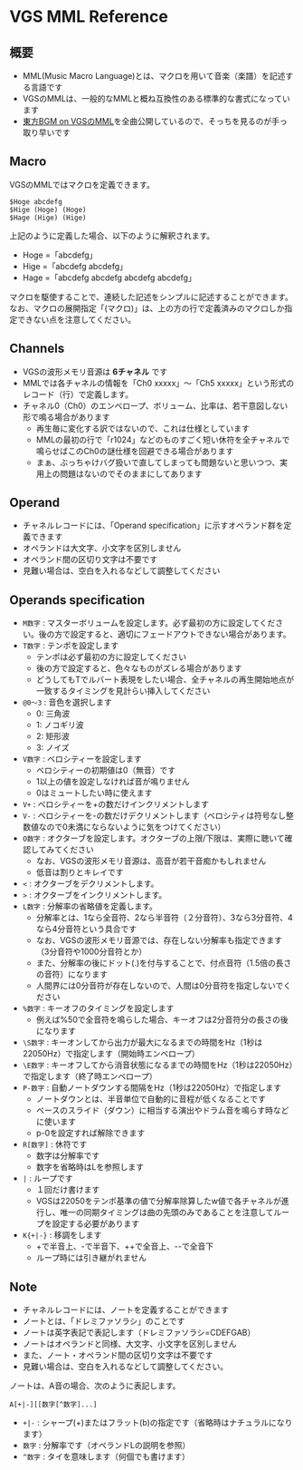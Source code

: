 # VGS MML Reference

## 概要
- MML(Music Macro Language)とは、マクロを用いて音楽（楽譜）を記述する言語です
- VGSのMMLは、一般的なMMLと概ね互換性のある標準的な書式になっています
- [東方BGM on VGSのMML](https://github.com/suzukiplan/Touhou-VGS-MML-data)を全曲公開しているので、そっちを見るのが手っ取り早いです

## Macro
VGSのMMLではマクロを定義できます。
```mml
$Hoge abcdefg
$Hige (Hoge) (Hoge)
$Hage (Hige) (Hige)
```

上記のように定義した場合、以下のように解釈されます。
- Hoge =「abcdefg」
- Hige =「abcdefg abcdefg」
- Hage =「abcdefg abcdefg abcdefg abcdefg」

マクロを駆使することで、連続した記述をシンプルに記述することができます。
なお、マクロの展開指定「(マクロ)」は、上の方の行で定義済みのマクロしか指定できない点を注意してください。

## Channels
- VGSの波形メモリ音源は __6チャネル__ です
- MMLでは各チャネルの情報を「Ch0 xxxxx」～「Ch5 xxxxx」という形式のレコード（行）で定義します。
- チャネル0（Ch0）のエンベロープ、ボリューム、比率は、若干意図しない形で鳴る場合があります
  - 再生毎に変化する訳ではないので、これは仕様としています
  - MMLの最初の行で「r1024」などのものすごく短い休符を全チャネルで鳴らせばこのCh0の謎仕様を回避できる場合があります
  - まぁ、ぶっちゃけバグ扱いで直してしまっても問題ないと思いつつ、実用上の問題はないのでそのままにしてあります

## Operand
- チャネルレコードには、「Operand specification」に示すオペランド群を定義できます
- オペランドは大文字、小文字を区別しません
- オペランド間の区切り文字は不要です
- 見難い場合は、空白を入れるなどして調整してください

## Operands specification
- `M数字` : マスターボリュームを設定します。必ず最初の方に設定してください。後の方で設定すると、適切にフェードアウトできない場合があります。
- `T数字` : テンポを設定します
  - テンポは必ず最初の方に設定してください
  - 後の方で設定すると、色々なものがズレる場合があります
  - どうしてもTでルバート表現をしたい場合、全チャネルの再生開始地点が一致するタイミングを見計らい挿入してください
- `@0～3` : 音色を選択します
  - 0: 三角波
  - 1: ノコギリ波
  - 2: 矩形波
  - 3: ノイズ
- `V数字` : ベロシティーを設定します
  - ベロシティーの初期値は0（無音）です
  - 1以上の値を設定しなければ音が鳴りません
  - 0はミュートしたい時に使えます
- `V+` : ベロシティーを+の数だけインクリメントします
- `V-` : ベロシティーを-の数だけデクリメントします（ベロシティは符号なし整数値なので0未満にならないように気をつけてください）
- `O数字` : オクターブを設定します。オクターブの上限/下限は、実際に聴いて確認してみてください
  - なお、VGSの波形メモリ音源は、高音が若干音痴かもしれません
  - 低音は割りとキレイです
- `<` : オクターブをデクリメントします。
- `>` : オクターブをインクリメントします。
- `L数字` : 分解率の省略値を定義します。
  - 分解率とは、1なら全音符、2なら半音符（２分音符）、3なら3分音符、4なら4分音符という具合です
  - なお、VGSの波形メモリ音源では、存在しない分解率も指定できます（3分音符や1000分音符とか）
  - また、分解率の後にドット(.)を付与することで、付点音符（1.5倍の長さの音符）になります
  - 人間界には0分音符が存在しないので、人間は0分音符を指定しないでください
- `%数字` : キーオフのタイミングを設定します
  - 例えば%50で全音符を鳴らした場合、キーオフは2分音符分の長さの後になります
- `\S数字` : キーオンしてから出力が最大になるまでの時間をHz（1秒は22050Hz）で指定します（開始時エンベロープ）
- `\E数字` : キーオフしてから消音状態になるまでの時間をHz（1秒は22050Hz）で指定します（終了時エンベロープ）
- `P-数字` : 自動ノートダウンする間隔をHz（1秒は22050Hz）で指定します
  - ノートダウンとは、半音単位で自動的に音程が低くなることです
  - ベースのスライド（ダウン）に相当する演出やドラム音を鳴らす時などに使います
  - p-0を設定すれば解除できます
- `R[数字]` : 休符です
  - 数字は分解率です
  - 数字を省略時はLを参照します
- `|` : ループです
  - １回だけ書けます
  - VGSは22050をテンポ基準の値で分解率除算したw値で各チャネルが進行し、唯一の同期タイミングは曲の先頭のみであることを注意してループを設定する必要があります
- `K{+|-}` : 移調をします
  - +で半音上、-で半音下、++で全音上、--で全音下
  - ループ時には引き継がれません

## Note
- チャネルレコードには、ノートを定義することができます
- ノートとは、「ドレミファソラシ」のことです
- ノートは英字表記で表記します（ドレミファソラシ=CDEFGAB）
- ノートはオペランドと同様、大文字、小文字を区別しません
- また、ノート・オペランド間の区切り文字は不要です
- 見難い場合は、空白を入れるなどして調整してください。

ノートは、A音の場合、次のように表記します。
```mml
A[+|-][[数字[^数字]...]
```
- `+|-` : シャープ(+)またはフラット(b)の指定です（省略時はナチュラルになります）
- `数字` : 分解率です（オペランドLの説明を参照）
- `^数字` : タイを意味します（何個でも書けます）
